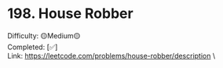 # 198. House Robber

Difficulty: 🟡Medium🟡 \
Completed: [✅] \
Link: https://leetcode.com/problems/house-robber/description \
